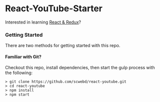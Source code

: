 # React-YouTube-Starter

Interested in learning [React & Redux](https://www.udemy.com/react-redux/)?

### Getting Started

There are two methods for getting started with this repo.

#### Familiar with Git?
Checkout this repo, install dependencies, then start the gulp process with the following:

```
> git clone https://github.com/scwebd/react-youtube.git
> cd react-youtube
> npm install
> npm start
```
